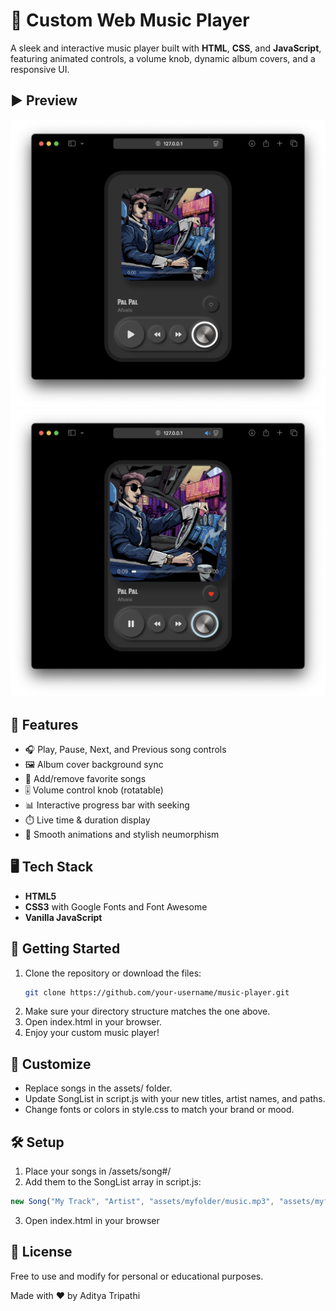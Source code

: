 # 🎵 Custom Web Music Player

A sleek and interactive music player built with **HTML**, **CSS**, and **JavaScript**, featuring animated controls, a volume knob, dynamic album covers, and a responsive UI.

## ▶️ Preview

![screenshot](./assets/screenshot1.png)
![screenshot](./assets/screenshot2.png)

## 🔧 Features

- 🎧 Play, Pause, Next, and Previous song controls
- 🖼️ Album cover background sync
- 💓 Add/remove favorite songs
- 🎚️ Volume control knob (rotatable)
- 📊 Interactive progress bar with seeking
- ⏱️ Live time & duration display
- 🎨 Smooth animations and stylish neumorphism

## 🖥️ Tech Stack

- **HTML5**
- **CSS3** with Google Fonts and Font Awesome
- **Vanilla JavaScript**

## 🚀 Getting Started

1. Clone the repository or download the files:
   ```bash
   git clone https://github.com/your-username/music-player.git
    ```
2. Make sure your directory structure matches the one above.
3. Open index.html in your browser.
4. Enjoy your custom music player!


## 📝 Customize

- Replace songs in the assets/ folder.
- Update SongList in script.js with your new titles, artist names, and paths.
- Change fonts or colors in style.css to match your brand or mood.

## 🛠️ Setup

1. Place your songs in /assets/song#/
2. Add them to the SongList array in script.js:
```js
new Song("My Track", "Artist", "assets/myfolder/music.mp3", "assets/myfolder/cover.png")
```
3. Open index.html in your browser

## 📃 License
Free to use and modify for personal or educational purposes.

Made with ❤️ by Aditya Tripathi